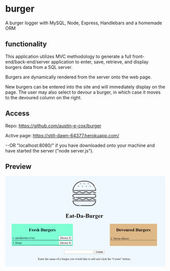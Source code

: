 # burger
A burger logger with MySQL, Node, Express, Handlebars and a homemade ORM 

## functionality
This application utilizes MVC methodology to generate a full front-end/back-end/server application to enter, save, retrieve, and display burgers data from a SQL server.

Burgers are dynamically rendered from the server onto the web page.

New burgers can be entered into the site and will immediately display on the page. The user may also select to devour a burger, in which case it moves to the devoured column on the right.

## Access
Repo: https://github.com/austin-e-cox/burger

Active page: https://still-dawn-64377.herokuapp.com/

--OR "localhost:8080/" if you have downloaded onto your machine and have started the server ("node server.js").

## Preview
![Page preview](/burger_preview.png?raw=true "Page Preview")
